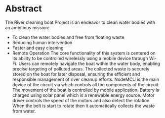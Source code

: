 # Abstract 
The River cleaning boat Project is an endeavor to clean water bodies with an ambitious mission:
* To clean the water bodies and free from floating waste 
* Reducing human intervention 
* Faster and easy cleaning 
* Remote Operation
The core functionality of this system is centered on its ability to be controlled wirelessly using a mobile 
device through Wi-Fi. Users can remotely navigate the boat within the water body, enabling precise 
targeting of polluted areas. The collected waste is securely stored on the boat for later disposal, ensuring 
the efficient and responsible management of river cleanup efforts. NodeMCU is the main device of the 
circuit via which controls all the components of the circuit. The movement of the boat is controlled by 
mobile application. Battery is charged using solar panel which is a renewable energy source. Motor driver 
controls the speed of the motors and also detect the rotation. When the belt is start to rotate then it 
automatically collects the waste from water.
